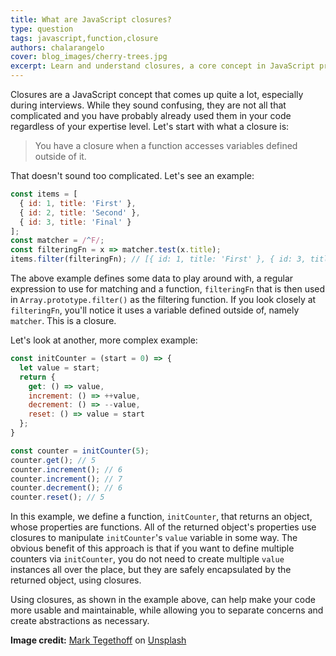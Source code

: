 ```yaml
---
title: What are JavaScript closures?
type: question
tags: javascript,function,closure
authors: chalarangelo
cover: blog_images/cherry-trees.jpg
excerpt: Learn and understand closures, a core concept in JavaScript programming, and level up your code.
---
```


Closures are a JavaScript concept that comes up quite a lot, especially during interviews. While they sound confusing, they are not all that complicated and you have probably already used them in your code regardless of your expertise level. Let's start with what a closure is:

> You have a closure when a function accesses variables defined outside of it.

That doesn't sound too complicated. Let's see an example:

```js
const items = [
  { id: 1, title: 'First' },
  { id: 2, title: 'Second' },
  { id: 3, title: 'Final' }
];
const matcher = /^F/;
const filteringFn = x => matcher.test(x.title);
items.filter(filteringFn); // [{ id: 1, title: 'First' }, { id: 3, title: 'Final' }]
```

The above example defines some data to play around with, a regular expression to use for matching and a function, `filteringFn` that is then used in `Array.prototype.filter()` as the filtering function. If you look closely at `filteringFn`, you'll notice it uses a variable defined outside of, namely `matcher`. This is a closure.

Let's look at another, more complex example:

```js
const initCounter = (start = 0) => {
  let value = start;
  return {
    get: () => value,
    increment: () => ++value,
    decrement: () => --value,
    reset: () => value = start
  };
}

const counter = initCounter(5);
counter.get(); // 5
counter.increment(); // 6
counter.increment(); // 7
counter.decrement(); // 6
counter.reset(); // 5
```

In this example, we define a function, `initCounter`, that returns an object, whose properties are functions. All of the returned object's properties use closures to manipulate `initCounter`'s `value` variable in some way. The obvious benefit of this approach is that if you want to define multiple counters via `initCounter`, you do not need to create multiple `value` instances all over the place, but they are safely encapsulated by the returned object, using closures.

Using closures, as shown in the example above, can help make your code more usable and maintainable, while allowing you to separate concerns and create abstractions as necessary.

**Image credit:** [Mark Tegethoff](https://unsplash.com/@tegethoff?utm_source=unsplash&utm_medium=referral&utm_content=creditCopyText) on [Unsplash](https://unsplash.com?utm_source=unsplash&utm_medium=referral&utm_content=creditCopyText)
